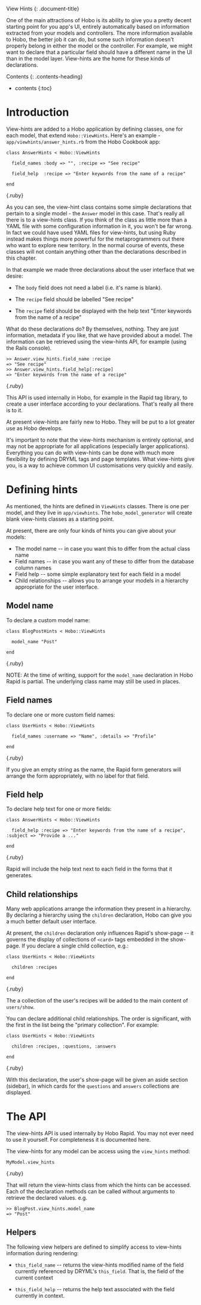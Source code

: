 View Hints
{: .document-title}

One of the main attractions of Hobo is its ability to give you a pretty decent starting point for you app's UI, entirely automatically based on information extracted from your models and controllers. The more information available to Hobo, the better job it can do, but some such information doesn't properly belong in either the model or the controller. For example, we might want to declare that a particular field should have a different name in the UI than in the model layer. View-hints are the home for these kinds of declarations.


Contents
{: .contents-heading}

- contents
{:toc}

# Introduction

View-hints are added to a Hobo application by defining classes, one for each model, that extend `Hobo::ViewHints`. Here's an example - `app/viewhints/answer_hints.rb` from the Hobo Cookbook app:

    class AnswerHints < Hobo::ViewHints

      field_names :body => "", :recipe => "See recipe"
  
      field_help  :recipe => "Enter keywords from the name of a recipe"

    end
{.ruby}

As you can see, the view-hint class contains some simple declarations that pertain to a single model - the `Answer` model in this case. That's really all there is to a view-hints class. If you think of the class as little more than a YAML file with some configuration information in it, you won't be far wrong. In fact we could have used YAML files for view-hints, but using Ruby instead makes things more powerful for the metaprogrammers out there who want to explore new territory. In the normal course of events, these classes will not contain anything other than the declarations described in this chapter.

In that example we made three declarations about the user interface that we desire:

 - The `body` field does not need a label (i.e. it's name is blank).

 - The `recipe` field should be labelled "See recipe"
 
 - The `recipe` field should be displayed with the help text "Enter keywords from the name of a recipe"
 
What do these declarations do? By themselves, nothing. They are just information, metadata if you like, that we have provided about a model. The information can be retrieved using the view-hints API, for example (using the Rails console).

    >> Answer.view_hints.field_name :recipe 
    => "See recipe"
    >> Answer.view_hints.field_help[:recipe]
    => "Enter keywords from the name of a recipe"
{.ruby}

This API is used internally in Hobo, for example in the Rapid tag library, to create a user interface according to your declarations. That's really all there is to it.

At present view-hints are fairly new to Hobo. They will be put to a lot greater use as Hobo develops.

It's important to note that the view-hints mechanism is entirely optional, and may not be appropriate for all applications (especially larger applications). Everything you can do with view-hints can be done with much more flexibility by defining DRYML tags and page templates. What view-hints give you, is a way to achieve common UI customisations very quickly and easily.

# Defining hints

As mentioned, the hints are defined in `ViewHints` classes. There is one per model, and they live in `app/viewhints`. The `hobo_model_generator` will create blank view-hints classes as a starting point.

At present, there are only four kinds of hints you can give about your models:

 - The model name -- in case you want this to differ from the actual class name
 - Field names -- in case you want any of these to differ from the database column names
 - Field help -- some simple explanatory text for each field in a model
 - Child relationships -- allows you to arrange your models in a hierarchy appropriate for the user interface.
 
## Model name
 
To declare a custom model name:

    class BlogPostHints < Hobo::ViewHints

      model_name "Post"

    end
{.ruby}

NOTE: At the time of writing, support for the `model_name` declaration in Hobo Rapid is partial. The underlying class name may still be used in places.


## Field names

To declare one or more custom field names:

    class UserHints < Hobo::ViewHints

      field_names :username => "Name", :details => "Profile"

    end
{.ruby}

If you give an empty string as the name, the Rapid form generators will arrange the form appropriately, with no label for that field.


## Field help

To declare help text for one or more fields:

    class AnswerHints < Hobo::ViewHints

      field_help :recipe => "Enter keywords from the name of a recipe", :subject => "Provide a ..."

    end
{.ruby}

Rapid will include the help text next to each field in the forms that it generates.


## Child relationships

Many web applications arrange the information they present in a hierarchy. By declaring a hierarchy using the `children` declaration, Hobo can give you a much better default user interface.

At present, the `children` declaration only influences Rapid's show-page -- it governs the display of collections of `<card>` tags embedded in the show-page. If you declare a single child collection, e.g.:
  
    class UserHints < Hobo::ViewHints
  
      children :recipes
    
    end
{.ruby}
  
The a collection of the user's recipes will be added to the main content of `users/show`. 

You can declare additional child relationships. The order is significant, with the first in the list being the "primary collection". For example:

    class UserHints < Hobo::ViewHints
  
      children :recipes, :questions, :answers
    
    end
{.ruby}

With this declaration, the user's show-page will be given an aside section (sidebar), in which cards for the `questions` and `answers` collections are displayed.


# The API

The view-hints API is used internally by Hobo Rapid. You may not ever need to use it yourself. For completeness it is documented here.

The view-hints for any model can be access using the `view_hints` method:

    MyModel.view_hints
{.ruby}

That will return the view-hints class from which the hints can be accessed. Each of the declaration methods can be called without arguments to retrieve the declared values. e.g.

    >> BlogPost.view_hints.model_name
    => "Post"


## Helpers

The following view helpers are defined to simplify access to view-hints information during rendering:

 - `this_field_name` -- returns the view-hints modified name of the field currently referenced by DRYML's `this_field`. That is, the field of the current context
 
 - `this_field_help` -- returns the help text associated with the field currently in context.


